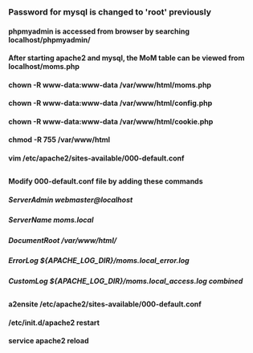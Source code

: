 ### Password for mysql is changed to 'root' previously

#### phpmyadmin is accessed from browser by searching localhost/phpmyadmin/

#### After starting apache2 and mysql, the MoM table can be viewed from localhost/moms.php

#### chown -R www-data:www-data /var/www/html/moms.php
#### chown -R www-data:www-data /var/www/html/config.php
#### chown -R www-data:www-data /var/www/html/cookie.php
#### chmod -R 755 /var/www/html
#### vim /etc/apache2/sites-available/000-default.conf
##
#### Modify 000-default.conf file by adding these commands        
##### ServerAdmin webmaster@localhost
##### ServerName moms.local
##### DocumentRoot /var/www/html/
##### ErrorLog ${APACHE_LOG_DIR}/moms.local_error.log
##### CustomLog ${APACHE_LOG_DIR}/moms.local_access.log combined
## 
#### a2ensite /etc/apache2/sites-available/000-default.conf
#### /etc/init.d/apache2 restart
#### service apache2 reload
